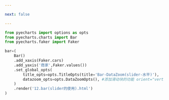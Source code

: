 ```yaml
---

next: false

---
```




<BlogInfo id="610" title="23.柱状图slider的使用" author="白日梦想猿" pv=0 read_times=0 pre_cost_time="0分20秒" category="pyecharts学习" tag_list="['pyecharts学习']" create_time="2021.01.21 14:50:04" update_time="2021.01.21 16:10:40" />

```python
from pyecharts import options as opts
from pyecharts.charts import Bar
from pyecharts.faker import Faker

bar=(
    Bar()
    .add_xaxis(Faker.cars)
    .add_yaxis('商家',Faker.values())
    .set_global_opts(
        title_opts=opts.TitleOpts(title='Bar-DataZoom(slider-水平)'),
        datazoom_opts=opts.DataZoomOpts(), #添加滑动块的功能 orient="vertical":为y轴添加滑动块
    )
    .render('12.bar(slider的使用).html')
)
```



<ActionBox />
